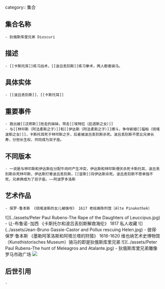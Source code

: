 category:: 集合
## 集合名称
	- 狄俄斯库里兄弟 Dioscuri
## 描述
	- [[卡斯托耳]]练习战术，[[波吕丢刻斯]]练习拳术，两人都善骑马。
## 具体实体
	- [[波吕丢刻斯]]、[[卡斯托耳]]
## 重要事件
	- 救出被[[忒修斯]]抢走的妹妹，带走[[埃特拉（庇透斯之女）]]
	- 与[[林叩斯（阿法柔斯之子）]]和[[伊达斯（阿法柔斯之子）]]搏斗，争夺新娘[[福柏（琉喀波斯之女）]]，卡斯托耳死于林叩斯之手，后者被波吕丢刻斯杀死。波吕丢刻斯不愿比兄弟长寿，分担长生权，共同成为双子座。
## 不同版本
	- 一说是与林叩斯和伊达斯在分配牛肉时产生冲突，伊达斯和林叩斯埋伏杀死卡斯托耳，波吕丢刻斯杀死林叩斯，伊达斯打晕波吕丢刻斯，[[宙斯]]将伊达斯杀死。波吕丢刻斯不愿单独不死，兄弟俩成为了双子座。——阿波罗多洛斯
## 艺术作品
	- 保罗·鲁本斯 《琉喀波斯的女儿被强夺》 1617 老绘画陈列馆（Alte Pinakothek）
 ![](../assets/Peter Paul Rubens-The Rape of the Daughters of Leuccipus.jpg)
	- 让-布鲁诺··加西 《卡斯托尔和波吕丢刻斯解救海伦》 1817 私人收藏
 ![](../assets/Jean-Bruno Gassie-Castor and Pollux rescuing Helen.jpg)
	- 彼得·保罗·鲁本斯 《墨勒阿革洛斯和阿塔兰塔的狩猎》 1616-1620 维也纳艺术史博物馆（Kunsthistorisches Museum）骑马的即是狄俄斯库里兄弟
 ![](../assets/Peter Paul Rubens-The hunt of Meleagros and Atalante.jpg)
	- 狄俄斯库里兄弟雕像 罗马市政广场
 ![](../assets/Dioskurowie.jpg)
## 后世引用
	-
